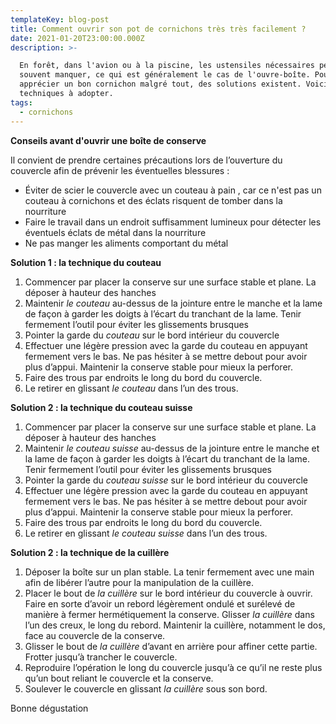 ```yaml
---
templateKey: blog-post
title: Comment ouvrir son pot de cornichons très très facilement ?
date: 2021-01-20T23:00:00.000Z
description: >-

  En forêt, dans l'avion ou à la piscine, les ustensiles nécessaires peuvent
  souvent manquer, ce qui est généralement le cas de l'ouvre-boîte. Pour
  apprécier un bon cornichon malgré tout, des solutions existent. Voici des
  techniques à adopter.
tags:
  - cornichons
---
```

**Conseils avant d'ouvrir une boîte de conserve**

Il convient de prendre certaines précautions lors de l’ouverture du couvercle afin de prévenir les éventuelles blessures :

* Éviter de scier le couvercle avec un couteau à pain , car ce n'est pas un couteau à cornichons et des éclats risquent de tomber dans la nourriture
* Faire le travail dans un endroit suffisamment lumineux pour détecter les éventuels éclats de métal dans la nourriture
* Ne pas manger les aliments comportant du métal

**Solution 1 : la technique du couteau** 

1. Commencer par placer la conserve sur une surface stable et plane. La déposer à hauteur des hanches
2. Maintenir _le couteau_ au-dessus de la jointure entre le manche et la lame de façon à garder les doigts à l’écart du tranchant de la lame. Tenir fermement l’outil pour éviter les glissements brusques
3. Pointer la garde du _couteau_ sur le bord intérieur du couvercle
4. Effectuer une légère pression avec la garde du couteau en appuyant fermement vers le bas. Ne pas hésiter à se mettre debout pour avoir plus d’appui. Maintenir la conserve stable pour mieux la perforer.
5. Faire des trous par endroits le long du bord du couvercle.
6. Le retirer en glissant _le couteau_ dans l’un des trous.

**Solution 2 : la technique du couteau suisse**

1. Commencer par placer la conserve sur une surface stable et plane. La déposer à hauteur des hanches
2. Maintenir _le couteau suisse_ au-dessus de la jointure entre le manche et la lame de façon à garder les doigts à l’écart du tranchant de la lame. Tenir fermement l’outil pour éviter les glissements brusques
3. Pointer la garde du _couteau suisse_ sur le bord intérieur du couvercle
4. Effectuer une légère pression avec la garde du couteau en appuyant fermement vers le bas. Ne pas hésiter à se mettre debout pour avoir plus d’appui. Maintenir la conserve stable pour mieux la perforer.
5. Faire des trous par endroits le long du bord du couvercle.
6. Le retirer en glissant _le couteau suisse_ dans l’un des trous.

**Solution 2 : la technique de la cuillère**

1. Déposer la boîte sur un plan stable. La tenir fermement avec une main afin de libérer l’autre pour la manipulation de la cuillère.
2. Placer le bout de _la cuillère_ sur le bord intérieur du couvercle à ouvrir. Faire en sorte d’avoir un rebord légèrement ondulé et surélevé de manière à fermer hermétiquement la conserve. Glisser _la cuillère_ dans l’un des creux, le long du rebord. Maintenir la cuillère, notamment le dos, face au couvercle de la conserve.
3. Glisser le bout de _la cuillère_ d’avant en arrière pour affiner cette partie. Frotter jusqu’à trancher le couvercle.
4. Reproduire l’opération le long du couvercle jusqu’à ce qu’il ne reste plus qu’un bout reliant le couvercle et la conserve.
5. Soulever le couvercle en glissant _la cuillère_ sous son bord.

Bonne dégustation
